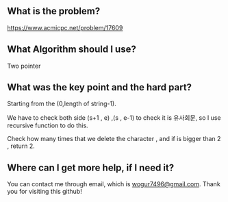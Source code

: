 ## What is the problem?

<https://www.acmicpc.net/problem/17609>

## What Algorithm should I use?

Two pointer

## What was the key point and the hard part?

Starting from the (0,length of string-1).

We have to check both side (s+1 , e) ,(s , e-1) to check it is 유사회문, so I use recursive function to do this.

Check how many times that we delete the character , and if is bigger than 2 , return 2.

## Where can I get more help, if I need it?

You can contact me through email, which is wogur7496@gmail.com.
Thank you for visiting this github!

